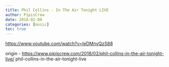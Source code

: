 ```yaml
---
title: Phil Collins - In The Air Tonight LIVE
author: PipisCrew
date: 2018-02-08
categories: [music]
toc: true
---
```


https://www.youtube.com/watch?v=IeDMnyQzS88

origin - https://www.pipiscrew.com/2018/02/phil-collins-in-the-air-tonight-live/ phil-collins-in-the-air-tonight-live